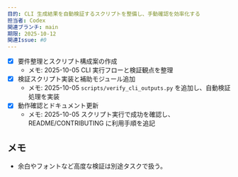 ```yaml
---
目的: CLI 生成結果を自動検証するスクリプトを整備し、手動確認を効率化する
担当者: Codex
関連ブランチ: main
期限: 2025-10-12
関連Issue: #0
---
```


- [x] 要件整理とスクリプト構成案の作成
  - メモ: 2025-10-05 CLI 実行フローと検証観点を整理
- [x] 検証スクリプト実装と補助モジュール追加
  - メモ: 2025-10-05 `scripts/verify_cli_outputs.py` を追加し、自動検証処理を実装
- [x] 動作確認とドキュメント更新
  - メモ: 2025-10-05 スクリプト実行で成功を確認し、README/CONTRIBUTING に利用手順を追記

## メモ
- 余白やフォントなど高度な検証は別途タスクで扱う。
